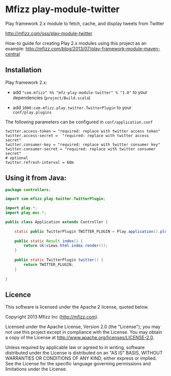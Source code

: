 Mfizz play-module-twitter
===========================================================

Play framework 2.x module to fetch, cache, and display tweets from Twitter

http://mfizz.com/oss/play-module-twitter

How-to guide for creating Play 2.x modules using this project as an example:
http://mfizz.com/blog/2013/07/play-framework-module-maven-central

## Installation

Play framework 2.x:

* add ```"com.mfizz" %% "mfz-play-module-twitter" % "1.0"``` to your dependencies (```project/Build.scala```)

* add ```1000:com.mfizz.play.twitter.TwitterPlugin``` to your ```conf/play.plugins```

The following parameters can be configured in ```conf/application.conf```

```
twitter.access-token = "required: replace with twitter access token"
twitter.access-secret =  "required: replace with twitter access secret"
twitter.consumer-key = "required: replace with twitter consumer key"
twitter.consumer-secret = "required: replace with twitter consumer secret"
# optional
twitter.refresh-interval = 60m
```

## Using it from Java: 

```java
package controllers;

import com.mfizz.play.twitter.TwitterPlugin;

import play.*;
import play.mvc.*;

public class Application extends Controller {
  
    static public TwitterPlugin TWITTER_PLUGIN = Play.application().plugin(TwitterPlugin.class);
	
    public static Result index() {
        return ok(views.html.index.render());
    }
    
    public static TwitterPlugin twitter() {
    	return TWITTER_PLUGIN;
    }
  
}
```

## Licence

This software is licensed under the Apache 2 license, quoted below.

Copyright 2013 Mfizz Inc (http://mfizz.com).

Licensed under the Apache License, Version 2.0 (the "License"); you may not use this project except in compliance with the License. You may obtain a copy of the License at http://www.apache.org/licenses/LICENSE-2.0.

Unless required by applicable law or agreed to in writing, software distributed under the License is distributed on an "AS IS" BASIS, WITHOUT WARRANTIES OR CONDITIONS OF ANY KIND, either express or implied. See the License for the specific language governing permissions and limitations under the License.
